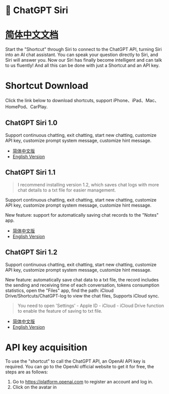 # 🤖️ ChatGPT Siri

# [简体中文文档](README-zh_CN.md)

Start the "Shortcut" through Siri to connect to the ChatGPT API, turning Siri into an AI chat assistant. You can speak your question directly to Siri, and Siri will answer you. Now our Siri has finally become intelligent and can talk to us fluently! And all this can be done with just a Shortcut and an API key.

# Shortcut Download

Click the link below to download shortcuts, support iPhone、iPad、Mac、HomePod、CarPlay.

## ChatGPT Siri 1.0

Support continuous chatting, exit chatting, start new chatting, customize API key, customize prompt system message, customize hint message.

- [简体中文版](https://www.icloud.com/shortcuts/620e11d10bc4419497c0fd323e3fe8f1)
- [English Version](https://www.icloud.com/shortcuts/4535286f97384f839439a865faacb9d2)

## ChatGPT Siri 1.1

> I recommend installing version 1.2, which saves chat logs with more chat details to a txt file for easier management.

Support continuous chatting, exit chatting, start new chatting, customize API key, customize prompt system message, customize hint message.

New feature: support for automatically saving chat records to the "Notes" app.

- [简体中文版](https://www.icloud.com/shortcuts/b7c3c9939c2c43598caa1efcb3dad954)
- [English Version](https://www.icloud.com/shortcuts/e288497f0de742fdb076195afd3bef86)

## ChatGPT Siri 1.2

Support continuous chatting, exit chatting, start new chatting, customize API key, customize prompt system message, customize hint message.

New feature: automatically save chat data to a txt file, the record includes the sending and receiving time of each conversation, tokens consumption statistics, open the "Files" app, find the path: iCloud Drive/Shortcuts/ChatGPT-log to view the chat files, Supports iCloud sync.

> You need to open 'Settings' - Apple ID - iCloud - iCloud Drive function to enable the feature of saving to txt file.

- [简体中文版](https://www.icloud.com/shortcuts/00838176f7f342008d5a921e8450a98d)
- [English Version](https://www.icloud.com/shortcuts/dfa38b2abb58470380086dc4b5d50143)

# API key acquisition

To use the "shortcut" to call the ChatGPT API, an OpenAI API key is required. You can go to the OpenAI official website to get it for free, the steps are as follows:

1. Go to https://platform.openai.com to register an account and log in.
2. Click on the avatar in 